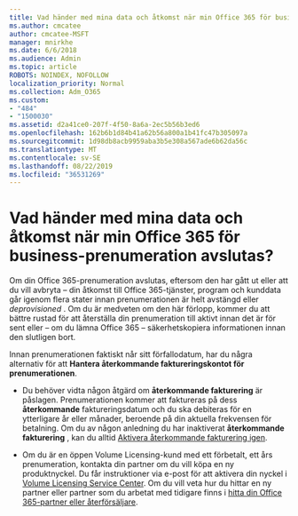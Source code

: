 ```yaml
---
title: Vad händer med mina data och åtkomst när min Office 365 för business-prenumeration avslutas?
ms.author: cmcatee
author: cmcatee-MSFT
manager: mnirkhe
ms.date: 6/6/2018
ms.audience: Admin
ms.topic: article
ROBOTS: NOINDEX, NOFOLLOW
localization_priority: Normal
ms.collection: Adm_O365
ms.custom:
- "484"
- "1500030"
ms.assetid: d2a41ce0-207f-4f50-8a6a-2ec5b56b3ed6
ms.openlocfilehash: 162b6b1d84b41a62b56a800a1b41fc47b305097a
ms.sourcegitcommit: 1d98db8acb9959aba3b5e308a567ade6b62da56c
ms.translationtype: MT
ms.contentlocale: sv-SE
ms.lasthandoff: 08/22/2019
ms.locfileid: "36531269"
---
```

# <a name="what-happens-to-my-data-and-access-when-my-office-365-for-business-subscription-ends"></a>Vad händer med mina data och åtkomst när min Office 365 för business-prenumeration avslutas?

Om din Office 365-prenumeration avslutas, eftersom den har gått ut eller att du vill avbryta – din åtkomst till Office 365-tjänster, program och kunddata går igenom flera stater innan prenumerationen är helt avstängd eller *deprovisioned*  . Om du är medveten om den här förlopp, kommer du att bättre rustad för att återställa din prenumeration till aktivt innan det är för sent eller – om du lämna Office 365 – säkerhetskopiera informationen innan den slutligen bort.
  
Innan prenumerationen faktiskt når sitt förfallodatum, har du några alternativ för att **Hantera återkommande faktureringskontot för prenumerationen**.
  
- Du behöver vidta någon åtgärd om **återkommande fakturering** är påslagen. Prenumerationen kommer att faktureras på dess **återkommande** faktureringsdatum och du ska debiteras för en ytterligare år eller månader, beroende på din aktuella frekvensen för betalning. Om du av någon anledning du har inaktiverat **återkommande fakturering** , kan du alltid [Aktivera återkommande fakturering igen](https://docs.microsoft.com/office365/admin/subscriptions-and-billing/renew-your-subscription#turn-recurring-billing-off-or-on).

- Om du är en öppen Volume Licensing-kund med ett förbetalt, ett års prenumeration, kontakta din partner om du vill köpa en ny produktnyckel. Du får instruktioner via e-post för att aktivera din nyckel i [Volume Licensing Service Center](https://go.microsoft.com/fwlink/p/?LinkID=282016). Om du vill veta hur du hittar en ny partner eller partner som du arbetat med tidigare finns i [hitta din Office 365-partner eller återförsäljare](https://docs.microsoft.com/office365/admin/manage/find-your-partner-or-reseller).